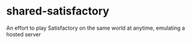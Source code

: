 # shared-satisfactory
An effort to play Satisfactory on the same world at anytime, emulating a hosted server
